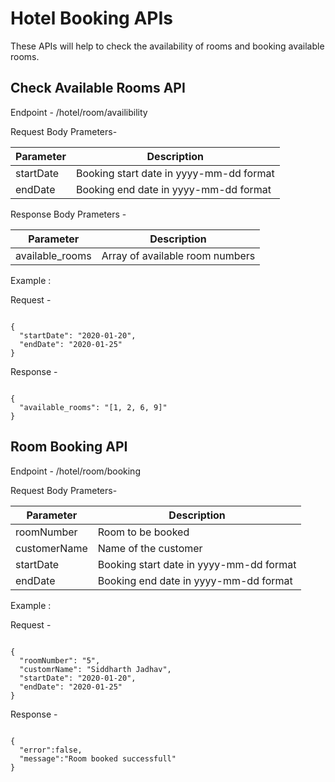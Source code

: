 # Hotel Booking APIs

These APIs will help to check the availability of rooms and booking available rooms.

## Check Available Rooms API

Endpoint - /hotel/room/availibility

Request Body Prameters-

| Parameter  | Description |
| ------------- | ------------- |
| startDate  | Booking start date in yyyy-mm-dd format |
| endDate  | Booking end date in yyyy-mm-dd format  |

Response Body Prameters -

| Parameter  | Description |
| ------------- | ------------- |
| available_rooms  | Array of available room numbers |


Example :

Request -
```

{
  "startDate": "2020-01-20",
  "endDate": "2020-01-25"
}
```

Response -
```

{
  "available_rooms": "[1, 2, 6, 9]"
}
```


## Room Booking API

Endpoint - /hotel/room/booking

Request Body Prameters-

| Parameter  | Description |
| ------------- | ------------- |
| roomNumber  | Room to be booked  |
| customerName  | Name of the customer  |
| startDate  | Booking start date in yyyy-mm-dd format |
| endDate  | Booking end date in yyyy-mm-dd format  |


Example :

Request -
```

{
  "roomNumber": "5",
  "customrName": "Siddharth Jadhav",
  "startDate": "2020-01-20",
  "endDate": "2020-01-25"
}
```

Response -
```

{
  "error":false,
  "message":"Room booked successfull"
}
```